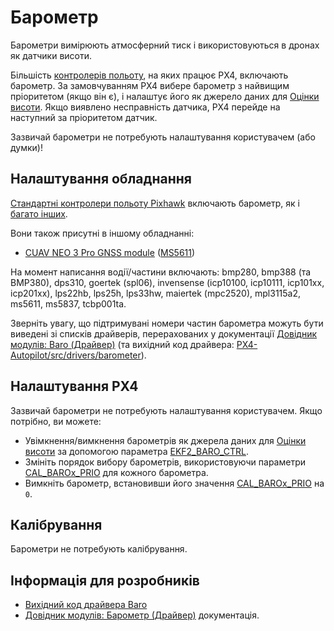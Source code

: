 # Барометр

Барометри вимірюють атмосферний тиск і використовуються в дронах як датчики висоти.

Більшість [контролерів польоту](../flight_controller/index.md), на яких працює PX4, включають барометр. За замовчуванням PX4 вибере барометр з найвищим пріоритетом (якщо він є), і налаштує його як джерело даних для [Оцінки висоти](../advanced_config/tuning_the_ecl_ekf.md#height). Якщо виявлено несправність датчика, PX4 перейде на наступний за пріоритетом датчик.

Зазвичай барометри не потребують налаштування користувачем (або думки)!

## Налаштування обладнання

[Стандартні контролери польоту Pixhawk](../flight_controller/autopilot_pixhawk_standard.md) включають барометр, як і [багато інших](../flight_controller/index.md).

Вони також присутні в іншому обладнанні:

- [CUAV NEO 3 Pro GNSS module](https://doc.cuav.net/gps/neo-series-gnss/en/neo-3-pro.html#key-data) ([MS5611](../modules/modules_driver_baro.md#ms5611))

На момент написання водії/частини включають: bmp280, bmp388 (та BMP380), dps310, goertek (spl06), invensense (icp10100, icp10111, icp101xx, icp201xx), lps22hb, lps25h, lps33hw, maiertek (mpc2520), mpl3115a2, ms5611, ms5837, tcbp001ta.

Зверніть увагу, що підтримувані номери частин барометра можуть бути виведені зі списків драйверів, перерахованих у документації [Довідник модулів: Baro (Драйвер)](../modules/modules_driver_baro.md) (та вихідний код драйвера: [PX4-Autopilot/src/drivers/barometer](https://github.com/PX4/PX4-Autopilot/tree/release/1.15/src/drivers/barometer)).

## Налаштування PX4

Зазвичай барометри не потребують налаштування користувачем. Якщо потрібно, ви можете:

- Увімкнення/вимкнення барометрів як джерела даних для [Оцінки висоти](../advanced_config/tuning_the_ecl_ekf.md#height) за допомогою параметра [EKF2_BARO_CTRL](../advanced_config/parameter_reference.md#EKF2_BARO_CTRL).
- Змініть порядок вибору барометрів, використовуючи параметри [CAL_BAROx_PRIO](../advanced_config/parameter_reference.md#CAL_BARO0_PRIO) для кожного барометра.
- Вимкніть барометр, встановивши його значення [CAL_BAROx_PRIO](../advanced_config/parameter_reference.md#CAL_BARO0_PRIO) на `0`.

## Калібрування

Барометри не потребують калібрування.


<!-- Notes:
- Absolute value isn't important since we just use the difference in altitude between "now" and the value when initializing EKF2
- There is usually a scale factor error but it's compensated by the GNSS altitude using a bias estimator in EKF2 (we don't provide a way to calibrate that). This method is fine as long as the height change of the drone isn't too fast (below 200-300km/h probably; don't have real data on that).
- The baro readings can be corrected using a param SENS_BARO_QNH (https://en.wikipedia.org/wiki/Altimeter_setting) parameter, but again, it is only necessary to adjust it if the absolute barometric altitude is required by the pilot.
-->

## Інформація для розробників

- [Вихідний код драйвера Baro](https://github.com/PX4/PX4-Autopilot/tree/release/1.15/src/drivers/barometer)
- [Довідник модулів: Барометр (Драйвер)](../modules/modules_driver_baro.md) документація.
